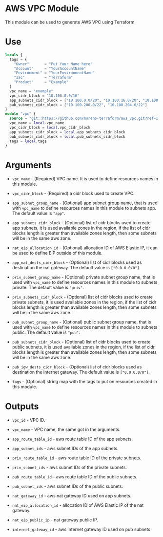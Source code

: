 # AWS VPC Module

This module can be used to generate AWS VPC using Terraform.

# Use

```terraform
locals {
  tags = {
    "Owner"       = "Put Your Name here"
    "Account"     = "YourAccountName"
    "Environment" = "YourEnvironmentName"
    "Iac"         = "Terraform"
    "Product"     = "Example"
  }
  vpc_name = "example"
  vpc_cidr_block = "10.100.0.0/16"
  app_subnets_cidr_block = ["10.100.0.0/20", "10.100.16.0/20", "10.100.32.0/20", "10.100.48.0/20"]
  pub_subnets_cidr_block = ["10.100.200.0/22", "10.100.204.0/22"]
}
module "vpc" {
  source = "git::https://github.com/moreno-terraform/aws_vpc.git?ref=1.0"
  vpc_name = local.vpc_name
  vpc_cidr_block = local.vpc_cidr_block
  app_subnets_cidr_block = local.app_subnets_cidr_block
  pub_subnets_cidr_block = local.pub_subnets_cidr_block
  tags = local.tags
}
```

# Arguments

* `vpc_name` - (Required) VPC name. It is used to define resources names in this module.

* `vpc_cidr_block` - (Required) a cidr block used to create VPC.

* `app_subnet_group_name` - (Optional) app subnet group name, that is used with `vpc_name` to define resources names in this module to subnets app. The default value is `"app"`.

* `app_subnets_cidr_block` - (Optional) list of cidr blocks used to create app subnets, it is used available zones in the region, if the list of cidr blocks length is greater than available zones length, then some subnets will be in the same aws zone.

* `nat_eip_allocation_id` - (Optional) allocation ID of AWS Elastic IP, it can be used to define EIP outside of this module.

* `app_nat_dests_cidr_block` - (Optional) list of cidr blocks used as destination the nat gateway. The default value is `["0.0.0.0/0"]`.

* `priv_subnet_group_name` - (Optional) private subnet group name, that is used with `vpc_name` to define resources names in this module to subnets private. The default value is `"priv"`.

* `priv_subnets_cidr_block` - (Optional) list of cidr blocks used to create private subnets, it is used available zones in the region, if the list of cidr blocks length is greater than available zones length, then some subnets will be in the same aws zone.

* `pub_subnet_group_name` - (Optional) public subnet group name, that is used with `vpc_name` to define resources names in this module to subnets public. The default value is `"pub"`.

* `pub_subnets_cidr_block` - (Optional) list of cidr blocks used to create public subnets, it is used available zones in the region, if the list of cidr blocks length is greater than available zones length, then some subnets will be in the same aws zone.

* `pub_igw_dests_cidr_block` - (Optional) list of cidr blocks used as destination the internet gateway. The default value is `["0.0.0.0/0"]`.

* `tags` - (Optional) string map with the tags to put on resources created in this module.

# Outputs

* `vpc_id` - VPC ID.

* `vpc_name` - VPC name, the same got in the arguments.

* `app_route_table_id` - aws route table ID of the app subnets.

* `app_subnet_ids` - aws subnet IDs of the app subnets.

* `priv_route_table_id` - aws route table ID of the private subnets.

* `priv_subnet_ids` - aws subnet IDs of the private subnets.

* `pub_route_table_id` - aws route table ID of the public subnets.

* `pub_subnet_ids` - aws subnet IDs of the public subnets.

* `nat_gateway_id` - aws nat gateway ID used on app subnets.

* `nat_eip_allocation_id` - allocation ID of AWS Elastic IP of the nat gateway.

* `nat_eip_public_ip` - nat gateway public IP.

* `internet_gateway_id` - aws internet gateway ID used on pub subnets